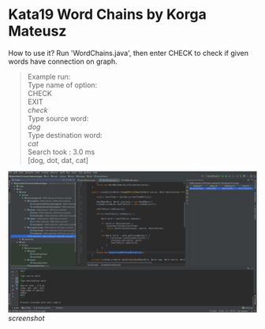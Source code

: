# Kata19 Word Chains by Korga Mateusz

How to use it? Run 'WordChains.java', then enter CHECK to check if given words have connection on graph.
>Example run:
><br/>Type name of option:
><br/>CHECK
><br/>EXIT
><br/>*check*
><br/>Type source word:
><br/>*dog*
><br/>Type destination word:
><br/>*cat*
><br/>Search took : 3.0 ms
><br/>[dog, dot, dat, cat]


![Alt text](screenshot.jpg?raw=true "screenshot")
*screenshot*
